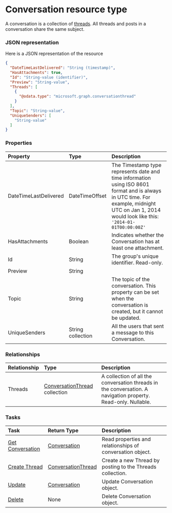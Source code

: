 # Conversation resource type

A conversation is a collection of [threads](#ConversationThreadResource). All threads and posts in a conversation share the same subject.

### JSON representation

Here is a JSON representation of the resource

<!-- {
  "blockType": "resource",
  "optionalProperties": [
    "Threads"
  ],
  "@odata.type": "microsoft.graph.conversation"
}-->

```json
{
  "DateTimeLastDelivered": "String (timestamp)",
  "HasAttachments": true,
  "Id": "String-value (identifier)",
  "Preview": "String-value",
  "Threads": [
    {
      "@odata.type": "microsoft.graph.conversationthread"
    }
  ],
  "Topic": "String-value",
  "UniqueSenders": [
    "String-value"
  ]
}

```
### Properties
| Property	   | Type	|Description|
|:---------------|:--------|:----------|
|DateTimeLastDelivered|DateTimeOffset|The Timestamp type represents date and time information using ISO 8601 format and is always in UTC time. For example, midnight UTC on Jan 1, 2014 would look like this: `'2014-01-01T00:00:00Z'`|
|HasAttachments|Boolean|Indicates whether the Conversation has at least one attachment.|
|Id|String|The group's unique identifier. Read-only.|
|Preview|String||
|Topic|String|The topic of the conversation. This property can be set when the conversation is created, but it cannot be updated.|
|UniqueSenders|String collection|All the users that sent a message to this Conversation.|

### Relationships
| Relationship | Type	|Description|
|:---------------|:--------|:----------|
|Threads|[ConversationThread](conversationthread.md) collection|A collection of all the conversation threads in the conversation. A navigation property. Read-only. Nullable.|

### Tasks

| Task		   | Return Type	|Description|
|:---------------|:--------|:----------|
|[Get Conversation](../api/conversation_get.md) | [Conversation](conversation.md) |Read properties and relationships of conversation object.|
|[Create Thread](../api/conversation_post_threads.md) |[ConversationThread](conversationthread.md)| Create a new Thread by posting to the Threads collection.|
|[Update](../api/conversation_update.md) | [Conversation](conversation.md)	|Update Conversation object. |
|[Delete](../api/conversation_delete.md) | None |Delete Conversation object. |

<!-- uuid: ee28b2d0-c490-4269-ac60-3d18f3b328b5
2015-10-19 09:46:32 UTC -->
<!-- {
  "type": "#page.annotation",
  "description": "Conversation resource",
  "keywords": "",
  "section": "documentation",
  "tocPath": ""
}-->